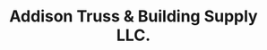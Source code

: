 ---
title: "Addison Truss & Building Supply LLC."
url: /addison/addison-truss-und-building-supply-llc/
shop: Dorfladen
---